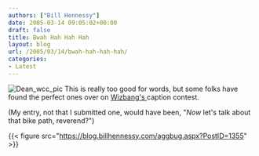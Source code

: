 ```yaml
---
authors: ["Bill Hennessy"]
date: 2005-03-14 09:05:02+00:00
draft: false
title: Bwah Hah Hah Hah
layout: blog
url: /2005/03/14/bwah-hah-hah-hah/
categories:
- Latest
---
```


![Dean_wcc_pic](https://blog.billhennessy.com/blogs/hennessys_view/dean_wcc_pic_small.jpg)
This is really too good for words, but some folks have found the perfect ones over on [Wizbang's ](https://wizbangblog.com/archives/005357.php)caption contest.







(My entry, not that I submitted one, would have been, "_Now_ let's talk about that bike path, reverend?")




{{< figure src="https://blog.billhennessy.com/aggbug.aspx?PostID=1355" >}}

